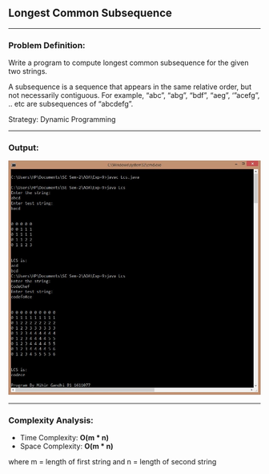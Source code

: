## Longest Common Subsequence

-----------------------------------------
### Problem Definition:
Write a program to compute longest common subsequence for the given two strings.

A subsequence is a sequence that appears in the same relative order, but not necessarily contiguous. For example, “abc”, “abg”, “bdf”, “aeg”, ‘”acefg”, .. etc are subsequences of “abcdefg”.

Strategy: Dynamic Programming

------------------------------------------
### Output:

<p align="center">
    <img src="./output.jpg">
</p>

------------------------------------------
### Complexity Analysis:

* Time Complexity: **O(m * n)** 
* Space Complexity: **O(m * n)** 

where m = length of first string and n = length of second string


